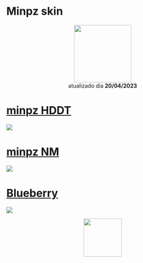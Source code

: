# Minpz skin

<p align="center">
   <a href="https://osu.ppy.sh/users/10159709">
    <img src="https://a.ppy.sh/10159709"
         width="150"
         height "150">
   </a>
<br>
  atualizado dia
  <b> 20/04/2023 </b>
</p>

# [minpz HDDT](https://github.com/Yumiih/Skins/raw/main/minpz/minpz_dthd_rafis_edit.osk)
[![](https://cdn.discordapp.com/attachments/1088562913729589258/1098751057066197092/screenshot384.jpg)](https://github.com/Yumiih/Skins/raw/main/minpz/minpz_dthd_rafis_edit.osk)

# [minpz NM](https://github.com/Yumiih/Skins/raw/main/minpz/-_Minpz_Mix_1.0.osk)
[![](https://cdn.discordapp.com/attachments/1052716407546183744/1098755221766803518/screenshot389.jpg)](https://github.com/Yumiih/Skins/raw/main/minpz/minpz_dthd_rafis_edit.osk)

# [Blueberry](https://github.com/Yumiih/Skins/raw/main/minpz/Blueberry.osk)
[![](https://cdn.discordapp.com/attachments/1052716407546183744/1098755246676779028/screenshot392.jpg)](https://github.com/Yumiih/Skins/raw/main/minpz/Blueberry.osk)
<br>
   <p align="center">
   <a href="https://twitter.com/yumiizada">
  <img src="https://i.imgur.com/PUQ5uWf.png" 
       width="100" 
       height="100"></a>
  <br></br>
   </p>

